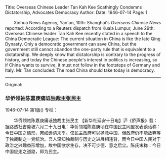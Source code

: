 Title: Overseas Chinese Leader Tan Kah Kee Scathingly Condemns Dictatorship, Advocates Democracy
Author:
Date: 1946-07-14
Page: 1

　　Xinhua News Agency, Yan'an, 10th: Shanghai's *Overseas Chinese News* reported: According to a Reuters dispatch from Kuala Lumpur, June 29th: Overseas Chinese leader Tan Kah Kee recently stated in a speech to the China Democratic League: The current situation in China is like the late Qing Dynasty. Only a democratic government can save China, but the government still cannot abandon the one-party rule that is equivalent to a dictatorship. We deeply know that dictatorship is contrary to the progress of history, and today the Chinese people's interest in politics is increasing, so if China wants to survive, it must not follow in the footsteps of Germany and Italy. Mr. Tan concluded: The road China should take today is democracy.



<hr /> 

Original: 


### 华侨领袖陈嘉庚痛诋独裁主张民主

1946-07-14
第1版()
专栏：

　　华侨领袖陈嘉庚痛诋独裁主张民主
    【新华社延安十日电】沪《侨声报》载：据路透社吉隆坡六月二十九日电：华侨领袖陈嘉庚顷在中国民主同盟发表谈话称：今日中国之情形，宛如逊清末季。仅民主政府可以拯救中国，但政府仍不能放弃等于独裁制之一党统治。吾人深知独裁制与历史之进展相违背，而今日中国人民对于政治之兴趣益形增加，故中国欲求生存，决不可步德、意之后尘。陈氏末称：今日中国应走之道路，即为民主。
